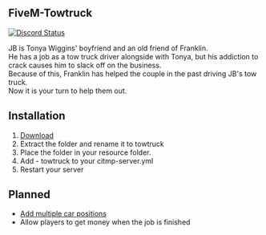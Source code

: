 ## FiveM-Towtruck
<a href="https://discord.gg/eNJraMf"><img alt="Discord Status" src="https://discordapp.com/api/guilds/285462938691567627/widget.png"></a>   

JB is Tonya Wiggins' boyfriend and an old friend of Franklin.   
He has a job as a tow truck driver alongside with Tonya, but his addiction to crack causes him to slack off on the business.   
Because of this, Franklin has helped the couple in the past driving JB's tow truck.  
Now it is your turn to help them out.

## Installation
1. [Download](https://github.com/FiveM-Scripts/FiveM-Towtruck/tree/dev/master.zip)
2. Extract the folder and rename it to towtruck
3. Place the folder in your resource folder.
4. Add - towtruck to your citmp-server.yml
5. Restart your server

## Planned
- [Add multiple car positions](https://github.com/FiveM-Scripts/FiveM-Towtruck/issues/2)
- Allow players to get money when the job is finished
